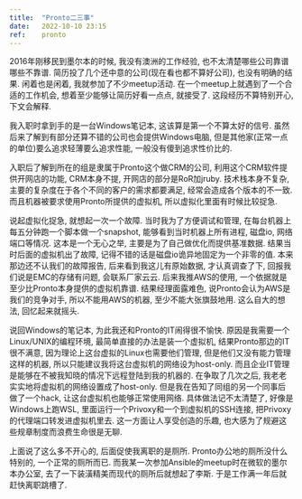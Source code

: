 ```yaml
---
title:  "Pronto二三事"
date:   2022-10-10 23:15
ref:    pronto
---
```



2016年刚移民到墨尔本的时候, 我没有澳洲的工作经验, 也不太清楚哪些公司靠谱哪些不靠谱. 简历投了几个还中意的公司(现在看也都不算好公司), 也没有明确的结果. 闲着也是闲着, 我就参加了不少meetup活动. 在一个meetup上就遇到了一个合适的工作机会, 想着至少能够让简历好看一点点, 就接受了. 这段经历不算特别开心, 下文会解释.

我入职时拿到手的是一台Windows笔记本, 这该算是第一个不算太好的信号. 虽然后来了解到有部分还算不错的公司也会提供Windows电脑, 但是其他家(正常一点的单位)要么追求轻薄要么追求性能, 一般没有傻到追求性价比的.

入职后了解到所在的组是隶属于Pronto这个做CRM的公司, 利用这个CRM软件提供开网店的功能, CRM本身不提, 开网店的部分是RoR加jruby. 技术栈本身不复杂, 主要的复杂度在于各个不同的客户的需求都要满足, 经常会造成各个版本的不一致. 而且机器被要求使用Pronto所提供的虚拟机, 所以虚拟化里面有时候比较捉急.

说起虚拟化捉急, 就想起一次一个故障. 当时我为了方便调试和管理, 在每台机器上每五分钟跑一个脚本做一个snapshot, 能够看到当时机器上所有进程, 磁盘io, 网络端口等情况. 这本是一个无心之举, 主要是为了自己做优化而提供基准数据. 结果当时后面的虚拟机出了故障, 记得不错的话是磁盘io诡异地固定为一个非零的值. 本来那边还不认我们的故障报告, 后来看到我这儿有原始数据, 才认真调查了下, 回报我们说是EMC的存储有问题, 会联系厂家云云. 后来我推AWS的使用, 一个依据就是至少比Pronto本身提供的虚拟机靠谱. 结果经理面露难色, 说Pronto会认为AWS是我们的竞争对手, 所以不能用AWS的机器, 至少不能大张旗鼓地用. 这么自大的想法, 回忆起来就摇头.

说回Windows的笔记本, 为此我还和Pronto的IT闹得很不愉快. 原因是我需要一个Linux/UNIX的编程环境, 最简单直接的办法是装一个虚拟机, 结果Pronto那边的IT很不满意, 因为理论上这台虚拟的Linux也需要他们管理, 但是他们又没有能力管理这样的机器, 所以只能建议我将这台虚拟机的网络设为host-only. 而且企业IT管理是能够在不被我知晓的情况下远程登陆到我的机器的. 在争取了几次之后, 我老老实实地将虚拟机的网络设置成了host-only. 但是我在告知了同组的另一个同事后做了一个hack, 让这台虚拟机也能够正常使用网络. 具体做法记不太清楚了, 好像是Windows上跑WSL, 里面运行一个Privoxy和一个到虚拟机的SSH连接, 把Privoxy的代理端口转发进虚拟机里去. 这一方面让人享受创造的乐趣, 也大感为了规避这些规章制度而浪费生命很是无聊.

上面说了这么多不开心的, 后面促使我离职的是厕所. Pronto办公地的厕所没什么特别的, 一个正常的厕所而已. 而我某一次参加Ansible的meetup时在微软的墨尔本办公室, 去了一下装潢精美而现代的厕所后就想起了李斯. 于是工作满一年后就赶快离职跳槽了.
